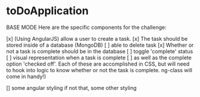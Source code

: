 # toDoApplication

BASE MODE
Here are the specific components for the challenge:

[x] (Using AngularJS) allow a user to create a task.
[x] The task should be stored inside of a database (MongoDB)
[ ] able to delete task
[x] Whether or not a task is complete should be in the database
[ ] toggle 'complete' status
[ ] visual representation when a task is complete 
[ ] as well as the complete option 'checked off'. Each of these are accomplished in CSS, but will need to hook into logic to know whether or not the task is complete. ng-class will come in handy!)

[] some angular styling if not that, some other styling 

